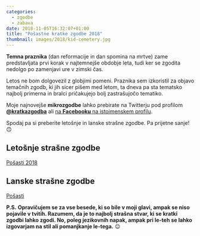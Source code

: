 ```yaml
---
categories:
  - zgodbe
  - zabava
date: 2018-11-05T16:32:07+01:00
title: "Pošastne kratke zgodbe 2018"
thumbnail: images/2018/kid-cemetery.jpg
---
```


**Temna praznika** (dan reformacije in dan spomina na mrtve) zame predstavljata prvi korak v najtemnejše obdobje leta, tudi ker se zgodita nedolgo po zamenjavi ure v zimski čas.
<!--more-->
Letos ne bom dolgovezil z globjimi pomeni. Praznika sem izkoristil za objavo temačnih zgodb, ki jih sicer pišem med letom, ta dneva pa sta tematsko najbolj primerna in bralci pričakujejo bolj zastrašujočo tematiko.

Moje najnovejše **mikrozgodbe** lahko prebirate na Twitterju pod profilom [**@kratkazgodba**](https://twitter.com/kratkazgodba) ali [na **Facebooku** na istoimenskem profilu](https://www.facebook.com/kratkazgodba/).

Spodaj pa si preberite letošnje in lanske strašne zgodbe. Pa prijetne sanje! 🙃


## Letošnje strašne zgodbe

<a class="twitter-moment" href="https://twitter.com/i/moments/1059467155673104385?ref_src=twsrc%5Etfw">Pošasti 2018</a> <script async src="https://platform.twitter.com/widgets.js" charset="utf-8"></script> 


## Lanske strašne zgodbe

<a class="twitter-moment" href="https://twitter.com/i/moments/930095285333823488?ref_src=twsrc%5Etfw">Pošasti</a> <script async src="https://platform.twitter.com/widgets.js" charset="utf-8"></script> 


**P.S.** **Opravičujem se za vse besede, ki so bile v moji glavi, ampak se niso pojavile v tvitih. Razumem, da je to najbolj strašna stvar, ki se kratki zgodbi lahko zgodi. No, poleg jezikovnih napak, ampak pri le-teh se lahko izgovarjam na stil ali pomanjkanje le-tega.** 😉 

